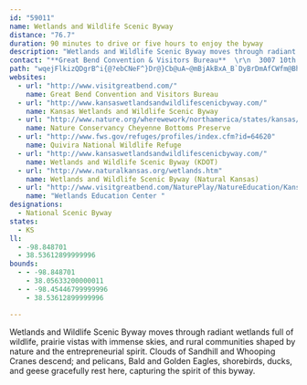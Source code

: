 ```yaml
---
id: "59011"
name: Wetlands and Wildlife Scenic Byway
distance: "76.7"
duration: 90 minutes to drive or five hours to enjoy the byway
description: "Wetlands and Wildlife Scenic Byway moves through radiant wetlands full of wildlife, prairie vistas with immense skies, and rural communities shaped by nature and the entrepreneurial spirit. Clouds of Sandhill and Whooping Cranes descend; and pelicans, Bald and Golden Eagles, shorebirds, ducks, and geese gracefully rest here, capturing the spirit of this byway."
contact: "**Great Bend Convention & Visitors Bureau**  \r\n  3007 10th Street  \r\n  Great Bend, KS 67530\r\n\r\n  Telephone Number: 620-792-2750  \r\n [Send E-mail](mailto:information@visitgreatbend.com )  \r\n"
path: "wqejFlkizQDgrB^i{@?ebCNeF^}Dr@}Cb@uA~@mBjAkBxA_B`DyBrDmAfCWfm@BhBKrBy@jAq@dBiBt@}At@aC\\mDDsCHizA_@ay@GqxBH{q@[iuBFqhD[czAi@ia@Ukn@Ewd@}AuwDNyGhCgp@R}GLwkD`tDEhxCZ~a@PlmAhwBdAvBzCbIbh@t~ApI|WtPng@hBpErB`EtBdDfDfEpCzChDjC~QbMjpAzy@bWjRlh@ja@lCfBlGfFb@sAb@mD~rDJdwAq@fyAbAzvAD`sAWl_BXvtDaA`qADfBThA~@z@xAb@rBDln@n@nCl@~@t@p@vAd@nDDpqCf@z[A|`@R~l@F`EBfuAZph@EjcAJzeBM~MOdRDt\\GXqaBn@}dCEgdAHkcDGejBv@}aC^_pE?ovBRenBSguBMmqAQe]huDg@rlBEbgAW~yABrrDWh@roB^dqBOniBb@bnC?zsBM|{ALl_BCflAKrw@}@p_CWznBClj@_@zx@mAlzE?b{Ba@xdF"
websites:
  - url: "http://www.visitgreatbend.com/"
    name: Great Bend Convention and Visitors Bureau
  - url: "http://www.kansaswetlandsandwildlifescenicbyway.com/"
    name: Kansas Wetlands and Wildlife Scenic Byway
  - url: "http://www.nature.org/wherewework/northamerica/states/kansas/preserves/art64.html"
    name: Nature Conservancy Cheyenne Bottoms Preserve
  - url: "http://www.fws.gov/refuges/profiles/index.cfm?id=64620"
    name: Quivira National Wildlife Refuge
  - url: "http://www.kansaswetlandsandwildlifescenicbyway.com/"
    name: Wetlands and Wildlife Scenic Byway (KDOT)
  - url: "http://www.naturalkansas.org/wetlands.htm"
    name: Wetlands and Wildlife Scenic Byway (Natural Kansas)
  - url: "http://www.visitgreatbend.com/NaturePlay/NatureEducation/KansasWetlandsEducationCenterGB/default.aspx"
    name: "Wetlands Education Center "
designations:
  - National Scenic Byway
states:
  - KS
ll:
  - -98.848701
  - 38.53612899999996
bounds:
  - - -98.848701
    - 38.05633200000011
  - - -98.45446799999996
    - 38.53612899999996

---
```


Wetlands and Wildlife Scenic Byway moves through radiant wetlands full of wildlife, prairie vistas with immense skies, and rural communities shaped by nature and the entrepreneurial spirit. Clouds of Sandhill and Whooping Cranes descend; and pelicans, Bald and Golden Eagles, shorebirds, ducks, and geese gracefully rest here, capturing the spirit of this byway.
